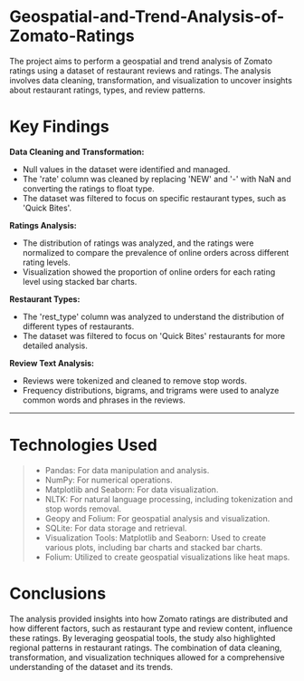 # Geospatial-and-Trend-Analysis-of-Zomato-Ratings

The project aims to perform a geospatial and trend analysis of Zomato ratings using a dataset of restaurant reviews and ratings. The analysis involves data cleaning, transformation, and visualization to uncover insights about restaurant ratings, types, and review patterns.

# Key Findings

**Data Cleaning and Transformation:**
* Null values in the dataset were identified and managed.
* The 'rate' column was cleaned by replacing 'NEW' and '-' with NaN and converting the ratings to float type.
* The dataset was filtered to focus on specific restaurant types, such as 'Quick Bites'.

**Ratings Analysis:**
* The distribution of ratings was analyzed, and the ratings were normalized to compare the prevalence of online orders across different rating levels.
* Visualization showed the proportion of online orders for each rating level using stacked bar charts.

**Restaurant Types:**
* The 'rest_type' column was analyzed to understand the distribution of different types of restaurants.
* The dataset was filtered to focus on 'Quick Bites' restaurants for more detailed analysis.

**Review Text Analysis:**
* Reviews were tokenized and cleaned to remove stop words.
* Frequency distributions, bigrams, and trigrams were used to analyze common words and phrases in the reviews.

---

# Technologies Used
> * Pandas: For data manipulation and analysis.
> * NumPy: For numerical operations.
> * Matplotlib and Seaborn: For data visualization.
> * NLTK: For natural language processing, including tokenization and stop words removal.
> * Geopy and Folium: For geospatial analysis and visualization.
> * SQLite: For data storage and retrieval.
> * Visualization Tools: Matplotlib and Seaborn: Used to create various plots, including bar charts and stacked bar charts.
> * Folium: Utilized to create geospatial visualizations like heat maps.

# Conclusions
The analysis provided insights into how Zomato ratings are distributed and how different factors, such as restaurant type and review content, influence these ratings. By leveraging geospatial tools, the study also highlighted regional patterns in restaurant ratings. The combination of data cleaning, transformation, and visualization techniques allowed for a comprehensive understanding of the dataset and its trends.
